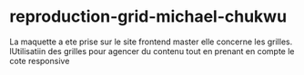 # reproduction-grid-michael-chukwu
La maquette a ete prise sur le site frontend master
elle concerne les grilles. lUtilisatiin des grilles pour agencer du contenu tout en prenant en compte le cote responsive
